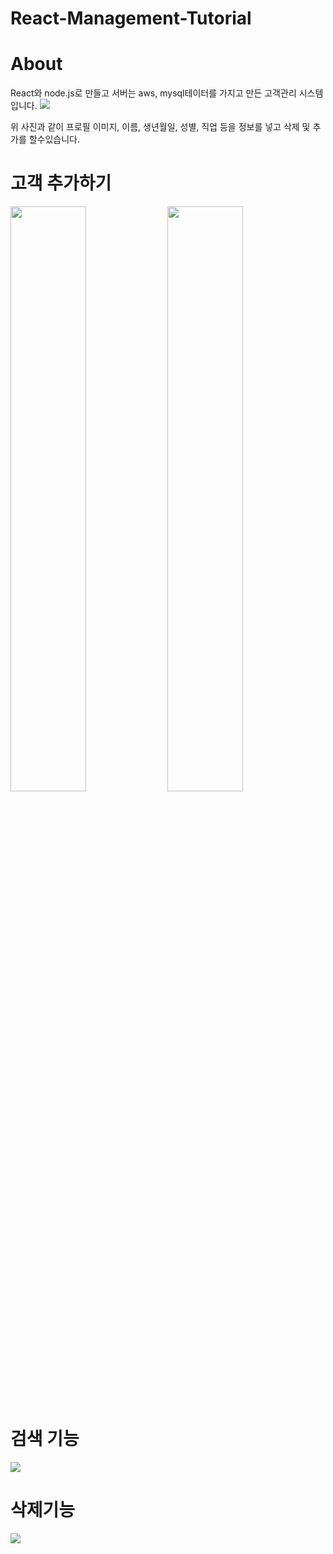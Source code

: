 # React-Management-Tutorial

# About
React와 node.js로 만들고 서버는 aws, mysql테이터를 가지고 만든 고객관리 시스템 입니다.
<img src="https://user-images.githubusercontent.com/60978437/93300197-51f02500-f831-11ea-895e-d8d01e6f9a19.png"/>

위 사진과 같이 프로필 이미지, 이름, 생년월일, 성별, 직업 등을 정보를 넣고 삭제 및 추가를 할수있습니다.


# 고객 추가하기
<div>
<img style="display:block float:left" width= "49%" src="https://user-images.githubusercontent.com/60978437/93632831-f4bec400-fa28-11ea-9495-3eda877abd0a.gif">

<img display="block" float="right" width= "49%" src="https://user-images.githubusercontent.com/60978437/93665908-14033300-fab5-11ea-879e-3f314089a882.png">
</div>

# 검색 기능
<img src="https://user-images.githubusercontent.com/60978437/93667565-e53f8980-fac1-11ea-8808-8580187d6656.gif">

# 삭제기능
<img src="https://user-images.githubusercontent.com/60978437/93667615-4ebf9800-fac2-11ea-9a41-2eb146403150.gif">
